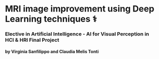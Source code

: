 # **MRI image improvement using Deep Learning techniques** ⚕️
### Elective in Artificial Intelligence - AI for Visual Perception in HCI & HRI Final Project 
#### by Virginia Sanfilippo and Claudia Melis Tonti
